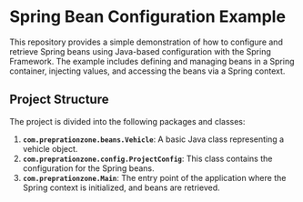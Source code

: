 # Spring Bean Configuration Example

This repository provides a simple demonstration of how to configure and retrieve Spring beans using Java-based configuration with the Spring Framework. The example includes defining and managing beans in a Spring container, injecting values, and accessing the beans via a Spring context.


## Project Structure

The project is divided into the following packages and classes:

1. **`com.preprationzone.beans.Vehicle`**: A basic Java class representing a vehicle object.
2. **`com.preprationzone.config.ProjectConfig`**: This class contains the configuration for the Spring beans.
3. **`com.preprationzone.Main`**: The entry point of the application where the Spring context is initialized, and beans are retrieved.

